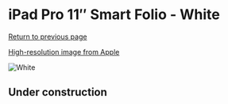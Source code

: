 # iPad Pro 11″ Smart Folio - White

[Return to previous page](/ipad_pro4)

[High-resolution image from Apple](https://store.storeimages.cdn-apple.com/8756/as-images.apple.com/is/MXT32?wid=4500&hei=4500&fmt=png)

<div style="width: 500px"><img src="/everyphone/MXT32.png" alt="White"></div>

## Under construction
